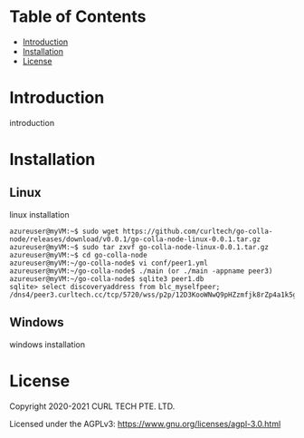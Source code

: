 # Table of Contents
- [Introduction](#introduction)
- [Installation](#installation)
- [License](#license)

# Introduction
introduction

# Installation
## Linux
linux installation

```
azureuser@myVM:~$ sudo wget https://github.com/curltech/go-colla-node/releases/download/v0.0.1/go-colla-node-linux-0.0.1.tar.gz
azureuser@myVM:~$ sudo tar zxvf go-colla-node-linux-0.0.1.tar.gz
azureuser@myVM:~$ cd go-colla-node
azureuser@myVM:~/go-colla-node$ vi conf/peer1.yml
azureuser@myVM:~/go-colla-node$ ./main (or ./main -appname peer3)
azureuser@myVM:~/go-colla-node$ sqlite3 peer1.db
sqlite> select discoveryaddress from blc_myselfpeer;
/dns4/peer3.curltech.cc/tcp/5720/wss/p2p/12D3KooWNwQ9pHZzmfjk8rZp4a1k5gXhibKxZMBdkdg1mTJEAYse
```

## Windows
windows installation

# License
Copyright 2020-2021 CURL TECH PTE. LTD.

Licensed under the AGPLv3: https://www.gnu.org/licenses/agpl-3.0.html
